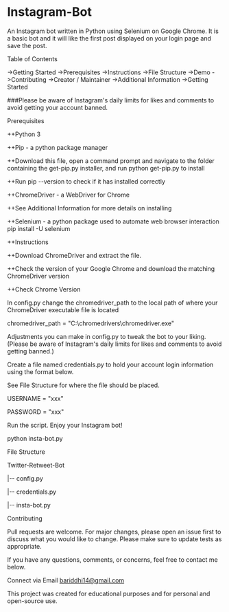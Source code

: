 # Instagram-Bot
An Instagram bot written in Python using Selenium on Google Chrome. It is a basic bot and it will like the first post displayed on your login page and save the post.

Table of Contents

->Getting Started
->Prerequisites
->Instructions
->File Structure
->Demo
->Contributing
->Creator / Maintainer
->Additional Information
->Getting Started

###Please be aware of Instagram's daily limits for likes and comments to avoid getting your account banned.

Prerequisites

++Python 3

++Pip - a python package manager

++Download this file, open a command prompt and navigate to the folder containing the get-pip.py installer, and run python get-pip.py to install

++Run pip --version to check if it has installed correctly

++ChromeDriver - a WebDriver for Chrome

++See Additional Information for more details on installing

++Selenium - a python package used to automate web browser interaction pip install -U selenium

++Instructions

++Download ChromeDriver and extract the file.

++Check the version of your Google Chrome and download the matching ChromeDriver version

++Check Chrome Version

In config.py change the chromedriver_path to the local path of where your ChromeDriver executable file is located 

chromedriver_path = "C:\chromedrivers\chromedriver.exe"

Adjustments you can make in config.py to tweak the bot to your liking. (Please be aware of Instagram's daily limits for likes and comments to avoid getting banned.)


Create a file named credentials.py to hold your account login information using the format below.

See File Structure for where the file should be placed.

USERNAME = "xxx"

PASSWORD = "xxx"

Run the script. Enjoy your Instagram bot!

python insta-bot.py

File Structure

Twitter-Retweet-Bot

|-- config.py

|-- credentials.py

|-- insta-bot.py
 
Contributing

Pull requests are welcome. For major changes, please open an issue first to discuss what you would like to change. Please make sure to update tests as appropriate.


If you have any questions, comments, or concerns, feel free to contact me below.

Connect via Email
bariddhi14@gmail.com

This project was created for educational purposes and for personal and open-source use.
